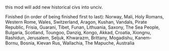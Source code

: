 this mod will add new historical civs into unciv.


Finished (in order of being finished first to last): Norway, Mali, Holy Romans, Western Rome, Wales, Switzerland, Aragon, Kushan, Vandals, Pirate Republic, Frisia, Guarani, Tibet, Funan, Lithuania, Saxony, The Sea People, Bulgaria, Scotland, Toungoo, Danzig, Kongo, Akkad, Croatia, Xiongnu, Rashidun, Jerusalem, Seljuk, Khwarazm, Brittany, Mogadishu, Kanem-Bornu, Bosnia, Kievan Rus, Wallachia, The Mapuche, Australia


